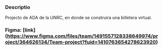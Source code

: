### **Descriptio**
Projecto de ADA de la UNRC, en donde se construira una billetera virtual.

### **Figma:** [link] (https://www.figma.com/files/team/1491557128338649974/project/364626134/Team-project?fuid=1410763654278623920)
